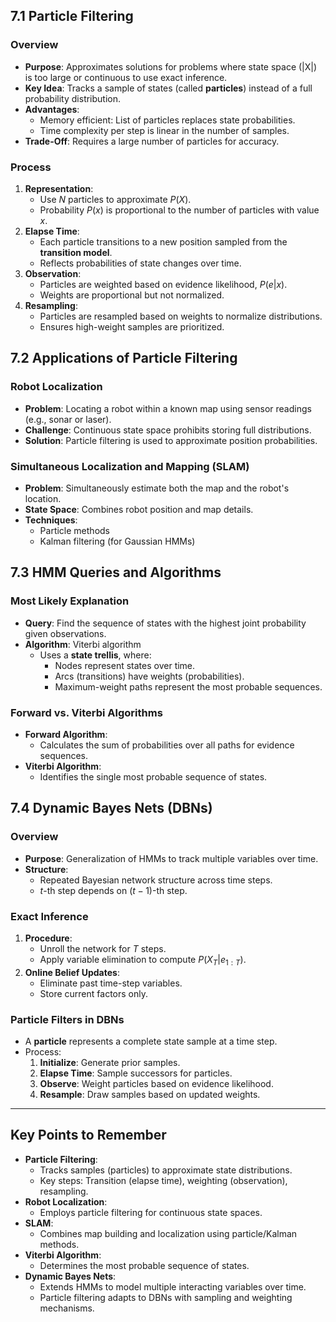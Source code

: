 ## 7.1 Particle Filtering

### Overview

- **Purpose**: Approximates solutions for problems where state space \(|X|\) is too large or continuous to use exact inference.
- **Key Idea**: Tracks a sample of states (called **particles**) instead of a full probability distribution.
- **Advantages**:
  - Memory efficient: List of particles replaces state probabilities.
  - Time complexity per step is linear in the number of samples.
- **Trade-Off**: Requires a large number of particles for accuracy.

### Process

1. **Representation**:
   - Use $N$ particles to approximate $P(X)$.
   - Probability $P(x)$ is proportional to the number of particles with value $x$.
2. **Elapse Time**:
   - Each particle transitions to a new position sampled from the **transition model**.
   - Reflects probabilities of state changes over time.
3. **Observation**:
   - Particles are weighted based on evidence likelihood, $P(e|x)$.
   - Weights are proportional but not normalized.
4. **Resampling**:
   - Particles are resampled based on weights to normalize distributions.
   - Ensures high-weight samples are prioritized.

## 7.2 Applications of Particle Filtering

### **Robot Localization**

- **Problem**: Locating a robot within a known map using sensor readings (e.g., sonar or laser).
- **Challenge**: Continuous state space prohibits storing full distributions.
- **Solution**: Particle filtering is used to approximate position probabilities.

### **Simultaneous Localization and Mapping (SLAM)**

- **Problem**: Simultaneously estimate both the map and the robot's location.
- **State Space**: Combines robot position and map details.
- **Techniques**:
  - Particle methods
  - Kalman filtering (for Gaussian HMMs)

## 7.3 HMM Queries and Algorithms

### Most Likely Explanation

- **Query**: Find the sequence of states with the highest joint probability given observations.
- **Algorithm**: Viterbi algorithm
  - Uses a **state trellis**, where:
    - Nodes represent states over time.
    - Arcs (transitions) have weights (probabilities).
    - Maximum-weight paths represent the most probable sequences.

### Forward vs. Viterbi Algorithms

- **Forward Algorithm**:
  - Calculates the sum of probabilities over all paths for evidence sequences.
- **Viterbi Algorithm**:
  - Identifies the single most probable sequence of states.

## 7.4 Dynamic Bayes Nets (DBNs)

### Overview

- **Purpose**: Generalization of HMMs to track multiple variables over time.
- **Structure**:
  - Repeated Bayesian network structure across time steps.
  - $t$-th step depends on $(t-1)$-th step.

### Exact Inference

1. **Procedure**:
   - Unroll the network for $T$ steps.
   - Apply variable elimination to compute $P(X_T|e_{1:T})$.
2. **Online Belief Updates**:
   - Eliminate past time-step variables.
   - Store current factors only.

### Particle Filters in DBNs

- A **particle** represents a complete state sample at a time step.
- Process:
  1. **Initialize**: Generate prior samples.
  2. **Elapse Time**: Sample successors for particles.
  3. **Observe**: Weight particles based on evidence likelihood.
  4. **Resample**: Draw samples based on updated weights.

---

## Key Points to Remember

- **Particle Filtering**:
  - Tracks samples (particles) to approximate state distributions.
  - Key steps: Transition (elapse time), weighting (observation), resampling.
- **Robot Localization**:
  - Employs particle filtering for continuous state spaces.
- **SLAM**:
  - Combines map building and localization using particle/Kalman methods.
- **Viterbi Algorithm**:
  - Determines the most probable sequence of states.
- **Dynamic Bayes Nets**:
  - Extends HMMs to model multiple interacting variables over time.
  - Particle filtering adapts to DBNs with sampling and weighting mechanisms.
